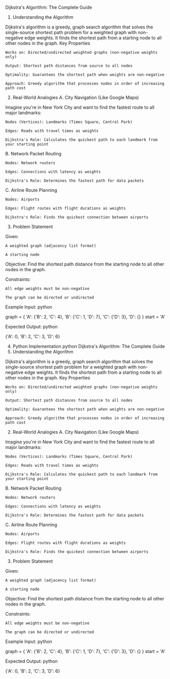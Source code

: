 Dijkstra's Algorithm: The Complete Guide
1. Understanding the Algorithm

Dijkstra's algorithm is a greedy, graph search algorithm that solves the single-source shortest path problem for a weighted graph with non-negative edge weights. It finds the shortest path from a starting node to all other nodes in the graph.
Key Properties

    Works on: Directed/undirected weighted graphs (non-negative weights only)

    Output: Shortest path distances from source to all nodes

    Optimality: Guarantees the shortest path when weights are non-negative

    Approach: Greedy algorithm that processes nodes in order of increasing path cost

2. Real-World Analogies
A. City Navigation (Like Google Maps)

Imagine you're in New York City and want to find the fastest route to all major landmarks:

    Nodes (Vertices): Landmarks (Times Square, Central Park)

    Edges: Roads with travel times as weights

    Dijkstra's Role: Calculates the quickest path to each landmark from your starting point

B. Network Packet Routing

    Nodes: Network routers

    Edges: Connections with latency as weights

    Dijkstra's Role: Determines the fastest path for data packets

C. Airline Route Planning

    Nodes: Airports

    Edges: Flight routes with flight durations as weights

    Dijkstra's Role: Finds the quickest connection between airports

3. Problem Statement

Given:

    A weighted graph (adjacency list format)

    A starting node

Objective:
Find the shortest path distance from the starting node to all other nodes in the graph.

Constraints:

    All edge weights must be non-negative

    The graph can be directed or undirected

Example Input:
python

graph = {
    'A': {'B': 2, 'C': 4},
    'B': {'C': 1, 'D': 7},
    'C': {'D': 3},
    'D': {}
}
start = 'A'

Expected Output:
python

{'A': 0, 'B': 2, 'C': 3, 'D': 6}

4. Python Implementation
python
Dijkstra's Algorithm: The Complete Guide
1. Understanding the Algorithm

Dijkstra's algorithm is a greedy, graph search algorithm that solves the single-source shortest path problem for a weighted graph with non-negative edge weights. It finds the shortest path from a starting node to all other nodes in the graph.
Key Properties

    Works on: Directed/undirected weighted graphs (non-negative weights only)

    Output: Shortest path distances from source to all nodes

    Optimality: Guarantees the shortest path when weights are non-negative

    Approach: Greedy algorithm that processes nodes in order of increasing path cost

2. Real-World Analogies
A. City Navigation (Like Google Maps)

Imagine you're in New York City and want to find the fastest route to all major landmarks:

    Nodes (Vertices): Landmarks (Times Square, Central Park)

    Edges: Roads with travel times as weights

    Dijkstra's Role: Calculates the quickest path to each landmark from your starting point

B. Network Packet Routing

    Nodes: Network routers

    Edges: Connections with latency as weights

    Dijkstra's Role: Determines the fastest path for data packets

C. Airline Route Planning

    Nodes: Airports

    Edges: Flight routes with flight durations as weights

    Dijkstra's Role: Finds the quickest connection between airports

3. Problem Statement

Given:

    A weighted graph (adjacency list format)

    A starting node

Objective:
Find the shortest path distance from the starting node to all other nodes in the graph.

Constraints:

    All edge weights must be non-negative

    The graph can be directed or undirected

Example Input:
python

graph = {
    'A': {'B': 2, 'C': 4},
    'B': {'C': 1, 'D': 7},
    'C': {'D': 3},
    'D': {}
}
start = 'A'

Expected Output:
python

{'A': 0, 'B': 2, 'C': 3, 'D': 6}